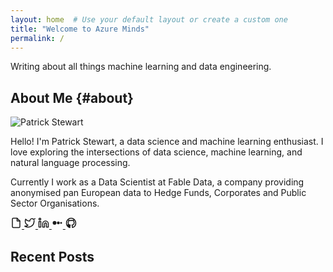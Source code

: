 ```yaml
---
layout: home  # Use your default layout or create a custom one
title: "Welcome to Azure Minds"
permalink: /
---
```


Writing about all things machine learning and data engineering.

## About Me {#about}

<div class="about">
  <img class="avatar" src="assets/IMG_3319.jpg" alt="Patrick Stewart">
  <div class="bio">
    <p>Hello! I'm Patrick Stewart, a data science and machine learning enthusiast. I love exploring the intersections of data science, machine learning, and natural language processing.</p>
    <p>Currently I work as a Data Scientist at Fable Data, a company providing anonymised pan European data to Hedge Funds, Corporates and Public Sector Organisations.</p>
    <div class="social-links">
      <a href="/assets/Patrick_Stewart_CV_Final.pdf" aria-label="CV" title="CV">
        <svg xmlns="http://www.w3.org/2000/svg" width="18" height="18" viewBox="0 0 24 24" fill="none" stroke="currentColor" stroke-width="2" stroke-linecap="round" stroke-linejoin="round"><path d="M14 2H6a2 2 0 0 0-2 2v16a2 2 0 0 0 2 2h12a2 2 0 0 0 2-2V8z"></path><polyline points="14 2 14 8 20 8"></polyline></svg>
      </a>
      <a href="https://twitter.com/Patrick74925271" aria-label="Twitter" title="Twitter" target="_blank" rel="noopener">
        <svg xmlns="http://www.w3.org/2000/svg" width="18" height="18" viewBox="0 0 24 24" fill="none" stroke="currentColor" stroke-width="2" stroke-linecap="round" stroke-linejoin="round"><path d="M23 3a10.9 10.9 0 0 1-3.14 1.53A4.48 4.48 0 0 0 12 7v1A10.66 10.66 0 0 1 3 4s-4 9 5 13a11.64 11.64 0 0 1-7 2c9 5 20 0 20-11.5a4.5 4.5 0 0 0-.08-.83"></path></svg>
      </a>
      <a href="https://www.linkedin.com/in/patrick-stewart-832bb276/" aria-label="LinkedIn" title="LinkedIn" target="_blank" rel="noopener">
        <svg xmlns="http://www.w3.org/2000/svg" width="18" height="18" viewBox="0 0 24 24" fill="none" stroke="currentColor" stroke-width="2" stroke-linecap="round" stroke-linejoin="round"><path d="M16 8a6 6 0 0 1 6 6v7h-4v-7a2 2 0 0 0-2-2 2 2 0 0 0-2 2v7h-4v-7a6 6 0 0 1 6-6z"></path><rect x="2" y="9" width="4" height="12"></rect><circle cx="4" cy="4" r="2"></circle></svg>
      </a>
      <a href="https://medium.com/@patrick.stewart" aria-label="Medium" title="Medium" target="_blank" rel="noopener">
        <svg xmlns="http://www.w3.org/2000/svg" width="18" height="18" viewBox="0 0 24 24" fill="currentColor"><circle cx="6" cy="12" r="4"></circle><circle cx="14" cy="12" r="3"></circle><circle cx="20" cy="12" r="2"></circle></svg>
      </a>
      <a href="https://github.com/AzureMinds" aria-label="GitHub" title="GitHub" target="_blank" rel="noopener">
        <svg xmlns="http://www.w3.org/2000/svg" width="18" height="18" viewBox="0 0 24 24" fill="none" stroke="currentColor" stroke-width="2" stroke-linecap="round" stroke-linejoin="round"><path d="M12 2C6.48 2 2 6.58 2 12.26c0 4.52 2.87 8.35 6.84 9.7.5.09.68-.22.68-.49 0-.24-.01-.87-.01-1.71-2.78.62-3.37-1.37-3.37-1.37-.45-1.18-1.11-1.5-1.11-1.5-.91-.64.07-.63.07-.63 1 .07 1.53 1.05 1.53 1.05.9 1.57 2.36 1.12 2.94.86.09-.67.35-1.12.64-1.37-2.22-.26-4.56-1.14-4.56-5.07 0-1.12.39-2.03 1.03-2.75-.1-.26-.45-1.3.1-2.71 0 0 .84-.27 2.75 1.05A9.3 9.3 0 0 1 12 6.75a9.3 9.3 0 0 1 2.49.34c1.91-1.32 2.75-1.05 2.75-1.05.55 1.41.2 2.45.1 2.71.64.72 1.03 1.63 1.03 2.75 0 3.94-2.34 4.81-4.57 5.07.36.32.68.95.68 1.92 0 1.39-.01 2.5-.01 2.84 0 .27.18.59.69.49A10 10 0 0 0 22 12.26C22 6.58 17.52 2 12 2z"></path></svg>
      </a>
    </div>
  </div>
</div>

## Recent Posts

